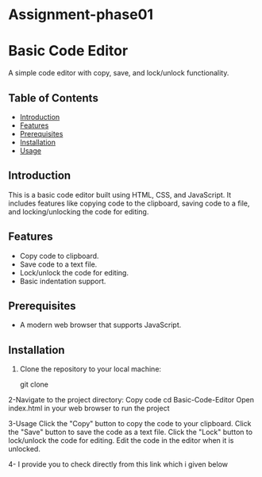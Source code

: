 ﻿# Assignment-phase01
# Basic Code Editor

A simple code editor with copy, save, and lock/unlock functionality.

## Table of Contents

- [Introduction](#introduction)
- [Features](#features)
- [Prerequisites](#prerequisites)
- [Installation](#installation)
- [Usage](#usage)


## Introduction

This is a basic code editor built using HTML, CSS, and JavaScript. It includes features like copying code to the clipboard, saving code to a file, and locking/unlocking the code for editing.

## Features

- Copy code to clipboard.
- Save code to a text file.
- Lock/unlock the code for editing.
- Basic indentation support.

## Prerequisites

- A modern web browser that supports JavaScript.

## Installation

1. Clone the repository to your local machine:

   git clone <repository-url>

2-Navigate to the project directory:
Copy code
cd Basic-Code-Editor
Open index.html in your web browser to run the project   

3-Usage
Click the "Copy" button to copy the code to your clipboard.
Click the "Save" button to save the code as a text file.
Click the "Lock" button to lock/unlock the code for editing.
Edit the code in the editor when it is unlocked.

4- I provide you to check directly from this link which i given below


